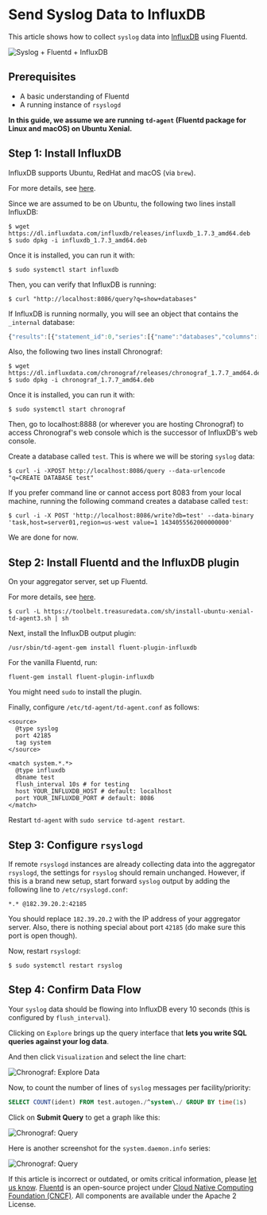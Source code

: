 # Send Syslog Data to InfluxDB

This article shows how to collect `syslog` data into [InfluxDB](http://github.com/influxdb/influxdb) using Fluentd.

![Syslog + Fluentd + InfluxDB](../.gitbook/assets/syslog-fluentd-influxdb.png)

## Prerequisites

* A basic understanding of Fluentd
* A running instance of `rsyslogd`

**In this guide, we assume we are running `td-agent` \(Fluentd package for Linux and macOS\) on Ubuntu Xenial.**

## Step 1: Install InfluxDB

InfluxDB supports Ubuntu, RedHat and macOS \(via `brew`\).

For more details, see [here](http://influxdb.com/download/).

Since we are assumed to be on Ubuntu, the following two lines install InfluxDB:

```text
$ wget https://dl.influxdata.com/influxdb/releases/influxdb_1.7.3_amd64.deb
$ sudo dpkg -i influxdb_1.7.3_amd64.deb
```

Once it is installed, you can run it with:

```text
$ sudo systemctl start influxdb
```

Then, you can verify that InfluxDB is running:

```text
$ curl "http://localhost:8086/query?q=show+databases"
```

If InfluxDB is running normally, you will see an object that contains the `_internal` database:

```javascript
{"results":[{"statement_id":0,"series":[{"name":"databases","columns":["name"],"values":[["_internal"]]}]}]}
```

Also, the following two lines install Chronograf:

```text
$ wget https://dl.influxdata.com/chronograf/releases/chronograf_1.7.7_amd64.deb
$ sudo dpkg -i chronograf_1.7.7_amd64.deb
```

Once it is installed, you can run it with:

```text
$ sudo systemctl start chronograf
```

Then, go to localhost:8888 \(or wherever you are hosting Chronograf\) to access Chronograf's web console which is the successor of InfluxDB's web console.

Create a database called `test`. This is where we will be storing `syslog` data:

```text
$ curl -i -XPOST http://localhost:8086/query --data-urlencode "q=CREATE DATABASE test"
```

If you prefer command line or cannot access port 8083 from your local machine, running the following command creates a database called `test`:

```text
$ curl -i -X POST 'http://localhost:8086/write?db=test' --data-binary 'task,host=server01,region=us-west value=1 1434055562000000000'
```

We are done for now.

## Step 2: Install Fluentd and the InfluxDB plugin

On your aggregator server, set up Fluentd.

For more details, see [here](https://www.fluentd.org/download).

```text
$ curl -L https://toolbelt.treasuredata.com/sh/install-ubuntu-xenial-td-agent3.sh | sh
```

Next, install the InfluxDB output plugin:

```text
/usr/sbin/td-agent-gem install fluent-plugin-influxdb
```

For the vanilla Fluentd, run:

```text
fluent-gem install fluent-plugin-influxdb
```

You might need `sudo` to install the plugin.

Finally, configure `/etc/td-agent/td-agent.conf` as follows:

```text
<source>
  @type syslog
  port 42185
  tag system
</source>

<match system.*.*>
  @type influxdb
  dbname test
  flush_interval 10s # for testing
  host YOUR_INFLUXDB_HOST # default: localhost
  port YOUR_INFLUXDB_PORT # default: 8086
</match>
```

Restart `td-agent` with `sudo service td-agent restart`.

## Step 3: Configure `rsyslogd`

If remote `rsyslogd` instances are already collecting data into the aggregator `rsyslogd`, the settings for `rsyslog` should remain unchanged. However, if this is a brand new setup, start forward `syslog` output by adding the following line to `/etc/rsyslogd.conf`:

```text
*.* @182.39.20.2:42185
```

You should replace `182.39.20.2` with the IP address of your aggregator server. Also, there is nothing special about port `42185` \(do make sure this port is open though\).

Now, restart `rsyslogd`:

```text
$ sudo systemctl restart rsyslog
```

## Step 4: Confirm Data Flow

Your `syslog` data should be flowing into InfluxDB every 10 seconds \(this is configured by `flush_interval`\).

Clicking on `Explore` brings up the query interface that **lets you write SQL queries against your log data**.

And then click `Visualization` and select the line chart:

![Chronograf: Explore Data](../.gitbook/assets/chronograf-explore-data.png)

Now, to count the number of lines of `syslog` messages per facility/priority:

```sql
SELECT COUNT(ident) FROM test.autogen./^system\./ GROUP BY time(1s)
```

Click on **Submit Query** to get a graph like this:

![Chronograf: Query](../.gitbook/assets/chronograf-query.png)

Here is another screenshot for the `system.daemon.info` series:

![Chronograf: Query](../.gitbook/assets/chronograf-query-2.png)

If this article is incorrect or outdated, or omits critical information, please [let us know](https://github.com/fluent/fluentd-docs-gitbook/issues?state=open). [Fluentd](http://www.fluentd.org/) is an open-source project under [Cloud Native Computing Foundation \(CNCF\)](https://cncf.io/). All components are available under the Apache 2 License.

